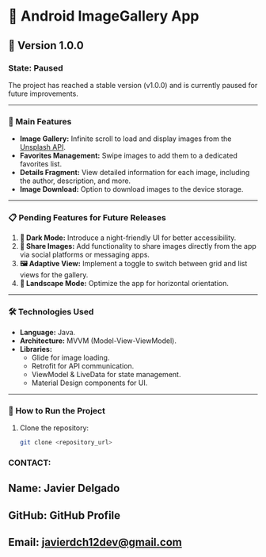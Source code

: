 # 📸 **Android ImageGallery App**

## 🌟 **Version 1.0.0**
### **State: Paused**
The project has reached a stable version (v1.0.0) and is currently paused for future improvements.

---

### **🚀 Main Features**
- **Image Gallery:** Infinite scroll to load and display images from the [Unsplash API](https://unsplash.com/).
- **Favorites Management:** Swipe images to add them to a dedicated favorites list.
- **Details Fragment:** View detailed information for each image, including the author, description, and more.
- **Image Download:** Option to download images to the device storage.

---

### **📋 Pending Features for Future Releases**
1. **🌙 Dark Mode:** Introduce a night-friendly UI for better accessibility.
2. **🔗 Share Images:** Add functionality to share images directly from the app via social platforms or messaging apps.
3. **🖼️ Adaptive View:** Implement a toggle to switch between grid and list views for the gallery.
4. **📱 Landscape Mode:** Optimize the app for horizontal orientation.

---

### **🛠️ Technologies Used**
- **Language:** Java.
- **Architecture:** MVVM (Model-View-ViewModel).
- **Libraries:**
  - Glide for image loading.
  - Retrofit for API communication.
  - ViewModel & LiveData for state management.
  - Material Design components for UI.

---

### **📂 How to Run the Project**
1. Clone the repository:
   ```bash
   git clone <repository_url>

### CONTACT:
## Name: Javier Delgado
## GitHub: GitHub Profile
## Email: javierdch12dev@gmail.com
